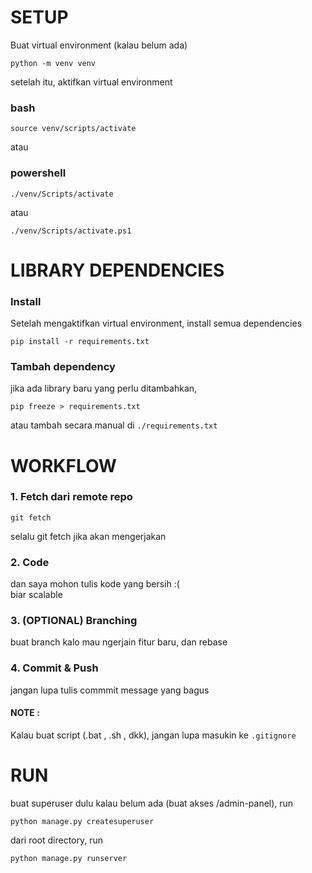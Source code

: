 
# SETUP

Buat virtual environment (kalau belum ada)
```
python -m venv venv
```

setelah itu, aktifkan virtual environment
### bash
```
source venv/scripts/activate
```
atau
### powershell
```
./venv/Scripts/activate
```
atau
```
./venv/Scripts/activate.ps1
```

# LIBRARY DEPENDENCIES

### Install
Setelah mengaktifkan virtual environment, install semua dependencies 
```
pip install -r requirements.txt
```

### Tambah dependency
jika ada library baru yang perlu ditambahkan,
```
pip freeze > requirements.txt
```
atau tambah secara manual di `./requirements.txt`

# WORKFLOW

### 1. Fetch dari remote repo
```
git fetch
```
selalu git fetch jika akan mengerjakan

### 2. Code
dan saya mohon tulis kode yang bersih :(     
biar scalable

### 3. (OPTIONAL) Branching
buat branch kalo mau ngerjain fitur baru, dan rebase

### 4. Commit & Push
jangan lupa tulis commmit message yang bagus


#### NOTE :
Kalau buat script (.bat , .sh , dkk), jangan lupa masukin ke `.gitignore`
# RUN

buat superuser dulu kalau belum ada (buat akses /admin-panel), run
```
python manage.py createsuperuser
```


dari root directory, run 
```
python manage.py runserver
```